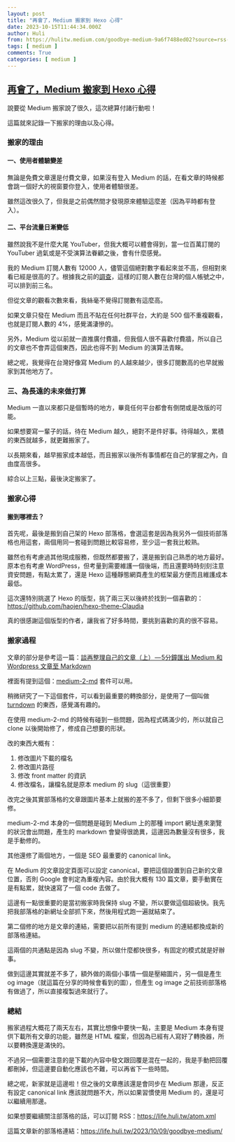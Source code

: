 ```yaml
---
layout: post
title: "再會了，Medium 搬家到 Hexo 心得"
date: 2023-10-15T11:44:34.000Z
author: Huli
from: https://hulitw.medium.com/goodbye-medium-9a6f7488ed02?source=rss-f1fb3e40dc37------2
tags: [ medium ]
comments: True
categories: [ medium ]
---
```

<!--1697370274000-->
[再會了，Medium 搬家到 Hexo 心得](https://hulitw.medium.com/goodbye-medium-9a6f7488ed02?source=rss-f1fb3e40dc37------2)
------

<div>
<p>說要從 Medium 搬家說了很久，這次總算付諸行動啦！</p><p>這篇就來記錄一下搬家的理由以及心得。</p><h3>搬家的理由</h3><h4>一、使用者體驗變差</h4><p>無論是免費文章還是付費文章，如果沒有登入 Medium 的話，在看文章的時候都會跳一個好大的視窗要你登入，使用者體驗很差。</p><p>雖然這改很久了，但我是之前偶然間才發現原來體驗這麼差（因為平時都有登入）。</p><h4>二、平台流量日漸變低</h4><p>雖然說我不是什麼大尾 YouTuber，但我大概可以體會得到，當一位百萬訂閱的 YouTuber 過氣或是不受演算法眷顧之後，會有什麼感覺。</p><p>我的 Medium 訂閱人數有 12000 人，儘管這個絕對數字看起來並不高，但相對來看已經是很高的了。根據我之前的<a href="https://life.huli.tw/2019/07/02/medium-analysis-40752b9efa03/">調查</a>，這樣的訂閱人數在台灣的個人帳號之中，可以排到前三名。</p><p>但從文章的觀看次數來看，我絲毫不覺得訂閱數有這麼高。</p><p>如果文章只發在 Medium 而且不貼在任何社群平台，大約是 500 個不重複觀看，也就是訂閱人數的 4%，感覺滿淒慘的。</p><p>另外，Medium 從以前就一直推廣付費牆，但我個人很不喜歡付費牆，所以自己的文章也不會弄這個東西，因此也得不到 Medium 的演算法青睞。</p><p>總之呢，我覺得在台灣好像寫 Medium 的人越來越少，很多訂閱數高的也早就搬家到其他地方了。</p><h3>三、為長遠的未來做打算</h3><p>Medium 一直以來都只是個暫時的地方，畢竟任何平台都會有倒閉或是改版的可能。</p><p>如果想要寫一輩子的話，待在 Medium 越久，絕對不是件好事。待得越久，累積的東西就越多，就更難搬家了。</p><p>以長期來看，越早搬家成本越低，而且搬家以後所有事情都在自己的掌握之內，自由度高很多。</p><p>綜合以上三點，最後決定搬家了。</p><h3>搬家心得</h3><h4>搬到哪裡去？</h4><p>首先呢，最後是搬到自己架的 Hexo 部落格，會選這套是因為我另外一個技術部落格也用這套，兩個用同一套碰到問題比較容易修，至少這一套我比較熟。</p><p>雖然也有考慮過其他現成服務，但既然都要搬了，還是搬到自己熟悉的地方最好。原本也有考慮 WordPress，但考量到需要維護一個後端，而且還要時時刻刻注意資安問題，有點太累了，還是 Hexo 這種靜態網頁產生的框架最方便而且維護成本最低。</p><p>這次還特別挑選了 Hexo 的版型，挑了兩三天以後終於找到一個喜歡的：<a href="https://github.com/haojen/hexo-theme-Claudia">https://github.com/haojen/hexo-theme-Claudia</a></p><p>真的很感謝這個版型的作者，讓我省了好多時間，要挑到喜歡的真的很不容易。</p><h3>搬家過程</h3><p>文章的部分是參考這一篇：<a href="https://notes.desktopofsamuel.com/posts/%E8%AB%87%E5%86%8D%E6%95%B4%E7%90%86%E8%87%AA%E5%B7%B1%E7%9A%84%E6%96%87%E7%AB%A0%E4%B8%8A-5%E5%88%86%E9%90%98%E5%8C%AF%E5%87%BA-medium-%E5%92%8C-wordpress-%E6%96%87%E7%AB%A0%E8%87%B3-Markdown">談再整理自己的文章（上） — 5分鐘匯出 Medium 和 Wordpress 文章至 Markdown</a></p><p>裡面有提到這個：<a href="https://github.com/gautamdhameja/medium-2-md">medium-2-md</a> 套件可以用。</p><p>稍微研究了一下這個套件，可以看到最重要的轉換部分，是使用了一個叫做 <a href="https://github.com/gautamdhameja/medium-2-md/blob/master/lib/converter.js#L1C34-L1C42">turndown</a> 的東西，感覺滿有趣的。</p><p>在使用 medium-2-md 的時候有碰到一些問題，因為程式碼滿少的，所以就自己 clone 以後開始修了，修成自己想要的形狀。</p><p>改的東西大概有：</p><ol><li>修改圖片下載的檔名</li><li>修改圖片路徑</li><li>修改 front matter 的資訊</li><li>修改檔名，讓檔名就是原本 medium 的 slug（這很重要）</li></ol><p>改完之後其實部落格的文章跟圖片基本上就搬的差不多了，但剩下很多小細節要修。</p><p>medium-2-md 本身的一個問題是碰到 Medium 上的那種 import 網址進來瀏覽的狀況會出問題，產生的 markdown 會變得很詭異，這邊因為數量沒有很多，我是手動修的。</p><p>其他還修了兩個地方，一個是 SEO 最重要的 canonical link。</p><p>在 Medium 的文章設定頁面可以設定 canonical，要把這個設置到自己新的文章位置，否則 Google 會判定為重複內容。由於我大概有 130 篇文章，要手動實在是有點累，就快速寫了一個 code 去做了。</p><p>這邊有一點很重要的是當初搬家時我保持 slug 不變，所以要做這個超級快。我先把我部落格的新網址全部抓下來，然後用程式跑一遍就結束了。</p><p>第二個修的地方是文章的連結，需要把以前所有提到 medium 的連結都換成新的部落格連結。</p><p>這兩個的共通點是因為 slug 不變，所以做什麼都快很多，有固定的模式就是好辦事。</p><p>做到這邊其實就差不多了，額外做的兩個小事情一個是壓縮圖片，另一個是產生 og image（就這篇在分享的時候會看到的圖），但產生 og image 之前技術部落格有做過了，所以直接複製過來就行了。</p><h3>總結</h3><p>搬家過程大概花了兩天左右，其實比想像中要快一點，主要是 Medium 本身有提供下載所有文章的功能，雖然是 HTML 檔案，但因為已經有人寫好了轉換器，所以要轉換還是滿快的。</p><p>不過另一個需要注意的是下載的內容中發文跟回覆是混在一起的，我是手動把回覆都刪掉，但這邊要自動化應該也不難，可以再省下一些時間。</p><p>總之呢，新家就是這邊啦！但之後的文章應該還是會同步在 Medium 那邊，反正有設定 canonical link 應該就問題不大，所以如果習慣使用 Medium 的，還是可以繼續用那邊。</p><p>如果想要繼續關注部落格的話，可以訂閱 RSS：<a href="https://life.huli.tw/atom.xml">https://life.huli.tw/atom.xml</a></p><p>這篇文章新的部落格連結：<a href="https://life.huli.tw/2023/10/09/goodbye-medium/">https://life.huli.tw/2023/10/09/goodbye-medium/</a></p><img src="https://medium.com/_/stat?event=post.clientViewed&referrerSource=full_rss&postId=9a6f7488ed02" width="1" height="1" alt="">
</div>
